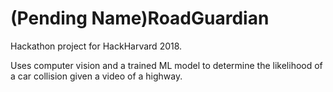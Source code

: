 # (Pending Name)RoadGuardian
Hackathon project for HackHarvard 2018.

Uses computer vision and a trained ML model to determine the likelihood of a car collision given a video of a highway.

